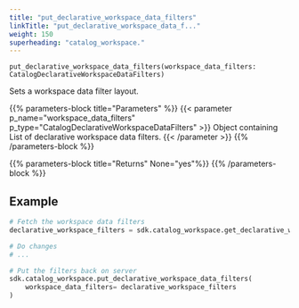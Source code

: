 ```yaml
---
title: "put_declarative_workspace_data_filters"
linkTitle: "put_declarative_workspace_data_f..."
weight: 150
superheading: "catalog_workspace."
---
```




``put_declarative_workspace_data_filters(workspace_data_filters: CatalogDeclarativeWorkspaceDataFilters)``

Sets a workspace data filter layout.

{{% parameters-block  title="Parameters" %}}
{{< parameter p_name="workspace_data_filters" p_type="CatalogDeclarativeWorkspaceDataFilters" >}}
Object containing List of declarative workspace data filters.
{{< /parameter >}}
{{% /parameters-block %}}

{{% parameters-block title="Returns" None="yes"%}}
{{% /parameters-block %}}

## Example

```Python
# Fetch the workspace data filters
declarative_workspace_filters = sdk.catalog_workspace.get_declarative_workspace_data_filters()

# Do changes
# ...

# Put the filters back on server
sdk.catalog_workspace.put_declarative_workspace_data_filters(
    workspace_data_filters= declarative_workspace_filters
)
```
